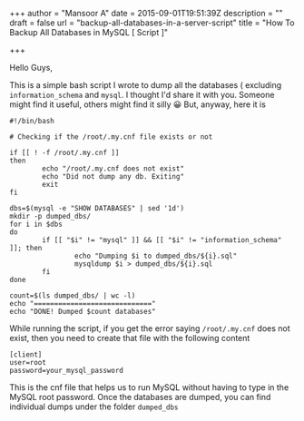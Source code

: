 +++
author = "Mansoor A"
date = 2015-09-01T19:51:39Z
description = ""
draft = false
url = "backup-all-databases-in-a-server-script"
title = "How To Backup All Databases in MySQL [ Script ]"

+++


Hello Guys,

This is a simple bash script I wrote to dump all the databases ( excluding `information_schema` and `mysql`. I thought I'd share it with you. Someone might find it useful, others might find it silly 😀 But, anyway, here it is

```
#!/bin/bash

# Checking if the /root/.my.cnf file exists or not

if [[ ! -f /root/.my.cnf ]]
then
        echo "/root/.my.cnf does not exist"
        echo "Did not dump any db. Exiting"
        exit
fi

dbs=$(mysql -e "SHOW DATABASES" | sed '1d')
mkdir -p dumped_dbs/
for i in $dbs
do
        if [[ "$i" != "mysql" ]] && [[ "$i" != "information_schema" ]]; then
                echo "Dumping $i to dumped_dbs/${i}.sql"
                mysqldump $i > dumped_dbs/${i}.sql
        fi
done

count=$(ls dumped_dbs/ | wc -l)
echo "============================="
echo "DONE! Dumped $count databases"
```


While running the script, if you get the error saying `/root/.my.cnf` does not exist, then you need to create that file with the following content

```
[client]
user=root
password=your_mysql_password
```

This is the cnf file that helps us to run MySQL without having to type in the MySQL root password. Once the databases are dumped, you can find individual dumps under the folder `dumped_dbs`


